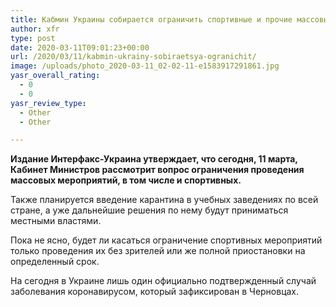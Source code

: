 ```yaml
---
title: Кабмин Украины собирается ограничить спортивные и прочие массовые мероприятия
author: xfr
type: post
date: 2020-03-11T09:01:23+00:00
url: /2020/03/11/kabmin-ukrainy-sobiraetsya-ogranichit/
image: /uploads/photo_2020-03-11_02-02-11-e1583917291861.jpg
yasr_overall_rating:
  - 0
  - 0
yasr_review_type:
  - Other
  - Other

---
```

**Издание Интерфакс-Украина утверждает, что сегодня, 11 марта, Кабинет Министров рассмотрит вопрос ограничения проведения массовых мероприятий, в том числе и спортивных.**

Также планируется введение карантина в учебных заведениях по всей стране, а уже дальнейшие решения по нему будут приниматься местными властями.

Пока не ясно, будет ли касаться ограничение спортивных мероприятий только проведения их без зрителей или же полной приостановки на определенный срок.

На сегодня в Украине лишь один официально подтвержденный случай заболевания коронавирусом, который зафиксирован в Черновцах.